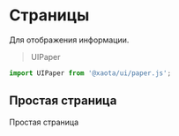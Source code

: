 # Страницы
Для отображения информации.

> UIPaper

```javascript
import UIPaper from '@xaota/ui/paper.js';
```

## Простая страница

<ui-hrml>
  <ui-paper>
    Простая страница
  </ui-paper>
</ui-hrml>
